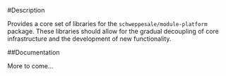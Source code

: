 #Description 

Provides a core set of libraries for the `schweppesale/module-platform` package.  These libraries should allow for the gradual decoupling of core infrastructure and the development of new functionality.  

##Documentation

More to come...
